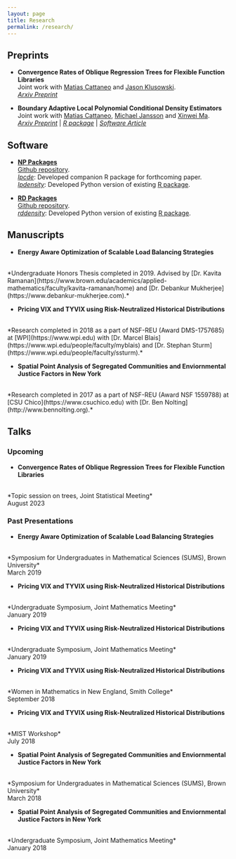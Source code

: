 ```yaml
---
layout: page
title: Research
permalink: /research/
---
```


## Preprints

- **Convergence Rates of Oblique Regression Trees for Flexible Function Libraries** <br>
Joint work with
[Matias Cattaneo](https://cattaneo.princeton.edu)
and
[Jason Klusowski](https://jasonklusowski.github.io). <br>
*[Arxiv Preprint](https://arxiv.org/abs/2210.14429)*

- **Boundary Adaptive Local Polynomial Conditional Density Estimators** <br>
Joint work with
[Matias Cattaneo](https://cattaneo.princeton.edu),
[Michael Jansson](https://sites.google.com/berkeley.edu/michael-jansson/)
and
[Xinwei Ma](https://sites.google.com/view/xinweima/home?authuser=0).<br>
*[Arxiv Preprint](https://arxiv.org/abs/2204.10359)* | *[R package](https://nppackages.github.io/lpcde)* | *[Software Article](https://arxiv.org/abs/2204.10375)*

## Software

- **[NP Packages](https://nppackages.github.io)** <br>
[Github repository](https://github.com/nppackages).<br>
*[lpcde](https://nppackages.github.io/lpcde)*: Developed companion R package for forthcoming paper. <br>
*[lpdensity](https://pypi.org/project/lpdensity/)*:
Developed Python version of existing [R package](https://nppackages.github.io/lpdensity/). <br>

- **[RD Packages](https://rdpackages.github.io)** <br>
[Github repository](https://github.com/rdpackages).<br>
*[rddensity](https://pypi.org/project/rddensity/)*: Developed Python version of existing [R package](https://rdpackages.github.io/rddensity/). <br>


## Manuscripts

- **Energy Aware Optimization of Scalable Load Balancing Strategies**
<br>
*Undergraduate Honors Thesis completed in 2019. Advised by
[Dr. Kavita Ramanan](https://www.brown.edu/academics/applied-mathematics/faculty/kavita-ramanan/home)
and
[Dr. Debankur Mukherjee](https://www.debankur-mukherjee.com).*
<br>

- **Pricing VIX and TYVIX using Risk-Neutralized Historical Distributions**
<br>
*Research completed in 2018 as a part of NSF-REU (Award DMS-1757685) at
[WPI](https://www.wpi.edu) with
[Dr. Marcel Blais](https://www.wpi.edu/people/faculty/myblais)
and
[Dr. Stephan Sturm](https://www.wpi.edu/people/faculty/ssturm).*
<br>

- **Spatial Point Analysis of Segregated Communities and Enviornmental Justice Factors in New York**
<br>
*Research completed in 2017 as a part of NSF-REU (Award NSF 1559788) at
[CSU Chico](https://www.csuchico.edu) with
[Dr. Ben Nolting](http://www.bennolting.org).*

## Talks

### Upcoming
- **Convergence Rates of Oblique Regression Trees for Flexible Function Libraries**
<br>
*Topic session on trees, Joint Statistical Meeting*
<br>
August 2023

### Past Presentations
- **Energy Aware Optimization of Scalable Load Balancing Strategies**
<br>
*Symposium for Undergraduates in Mathematical Sciences (SUMS), Brown University*
<br>
March 2019

- **Pricing VIX and TYVIX using Risk-Neutralized Historical Distributions**
<br>
*Undergraduate Symposium, Joint Mathematics Meeting*
<br>
January 2019

- **Pricing VIX and TYVIX using Risk-Neutralized Historical Distributions**
<br>
*Undergraduate Symposium, Joint Mathematics Meeting*
<br>
January 2019

- **Pricing VIX and TYVIX using Risk-Neutralized Historical Distributions**
<br>
*Women in Mathematics in New England, Smith College*
<br>
September 2018

- **Pricing VIX and TYVIX using Risk-Neutralized Historical Distributions**
<br>
*MIST Workshop*
<br>
July 2018

- **Spatial Point Analysis of Segregated Communities and Enviornmental Justice Factors in New York**
<br>
*Symposium for Undergraduates in Mathematical Sciences (SUMS), Brown University*
<br>
March 2018

- **Spatial Point Analysis of Segregated Communities and Enviornmental Justice Factors in New York**
<br>
*Undergraduate Symposium, Joint Mathematics Meeting*
<br>
January 2018
